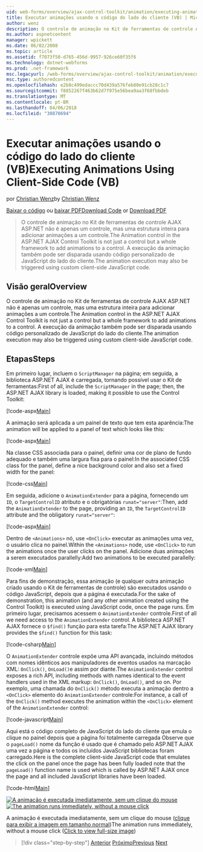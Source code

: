 ```yaml
---
uid: web-forms/overview/ajax-control-toolkit/animation/executing-animations-using-client-side-code-vb
title: Executar animações usando o código do lado do cliente (VB) | Microsoft Docs
author: wenz
description: O controle de animação no Kit de ferramentas de controle AJAX ASP.NET não é apenas um controle, mas uma estrutura inteira para adicionar animações a um controle. A execução de animação...
ms.author: aspnetcontent
manager: wpickett
ms.date: 06/02/2008
ms.topic: article
ms.assetid: f7073f50-d765-456d-9957-926ce60f35f6
ms.technology: dotnet-webforms
ms.prod: .net-framework
msc.legacyurl: /web-forms/overview/ajax-control-toolkit/animation/executing-animations-using-client-side-code-vb
msc.type: authoredcontent
ms.openlocfilehash: e2b8c499edaccc70d439a576feb80e91cb28c1c7
ms.sourcegitcommit: f8852267f463b62d7f975e56bea9aa3f68fbbdeb
ms.translationtype: MT
ms.contentlocale: pt-BR
ms.lasthandoff: 04/06/2018
ms.locfileid: "30870694"
---
```

<a name="executing-animations-using-client-side-code-vb"></a><span data-ttu-id="b8a17-104">Executar animações usando o código do lado do cliente (VB)</span><span class="sxs-lookup"><span data-stu-id="b8a17-104">Executing Animations Using Client-Side Code (VB)</span></span>
====================
<span data-ttu-id="b8a17-105">por [Christian Wenz](https://github.com/wenz)</span><span class="sxs-lookup"><span data-stu-id="b8a17-105">by [Christian Wenz](https://github.com/wenz)</span></span>

<span data-ttu-id="b8a17-106">[Baixar o código](http://download.microsoft.com/download/f/9/a/f9a26acd-8df4-4484-8a18-199e4598f411/Animation10.vb.zip) ou [baixar PDF](http://download.microsoft.com/download/6/7/1/6718d452-ff89-4d3f-a90e-c74ec2d636a3/animation10VB.pdf)</span><span class="sxs-lookup"><span data-stu-id="b8a17-106">[Download Code](http://download.microsoft.com/download/f/9/a/f9a26acd-8df4-4484-8a18-199e4598f411/Animation10.vb.zip) or [Download PDF](http://download.microsoft.com/download/6/7/1/6718d452-ff89-4d3f-a90e-c74ec2d636a3/animation10VB.pdf)</span></span>

> <span data-ttu-id="b8a17-107">O controle de animação no Kit de ferramentas de controle AJAX ASP.NET não é apenas um controle, mas uma estrutura inteira para adicionar animações a um controle.</span><span class="sxs-lookup"><span data-stu-id="b8a17-107">The Animation control in the ASP.NET AJAX Control Toolkit is not just a control but a whole framework to add animations to a control.</span></span> <span data-ttu-id="b8a17-108">A execução da animação também pode ser disparada usando código personalizado de JavaScript do lado do cliente.</span><span class="sxs-lookup"><span data-stu-id="b8a17-108">The animation execution may also be triggered using custom client-side JavaScript code.</span></span>


## <a name="overview"></a><span data-ttu-id="b8a17-109">Visão geral</span><span class="sxs-lookup"><span data-stu-id="b8a17-109">Overview</span></span>

<span data-ttu-id="b8a17-110">O controle de animação no Kit de ferramentas de controle AJAX ASP.NET não é apenas um controle, mas uma estrutura inteira para adicionar animações a um controle.</span><span class="sxs-lookup"><span data-stu-id="b8a17-110">The Animation control in the ASP.NET AJAX Control Toolkit is not just a control but a whole framework to add animations to a control.</span></span> <span data-ttu-id="b8a17-111">A execução da animação também pode ser disparada usando código personalizado de JavaScript do lado do cliente.</span><span class="sxs-lookup"><span data-stu-id="b8a17-111">The animation execution may also be triggered using custom client-side JavaScript code.</span></span>

## <a name="steps"></a><span data-ttu-id="b8a17-112">Etapas</span><span class="sxs-lookup"><span data-stu-id="b8a17-112">Steps</span></span>

<span data-ttu-id="b8a17-113">Em primeiro lugar, incluem o `ScriptManager` na página; em seguida, a biblioteca ASP.NET AJAX é carregada, tornando possível usar o Kit de ferramentas:</span><span class="sxs-lookup"><span data-stu-id="b8a17-113">First of all, include the `ScriptManager` in the page; then, the ASP.NET AJAX library is loaded, making it possible to use the Control Toolkit:</span></span>

[!code-aspx[Main](executing-animations-using-client-side-code-vb/samples/sample1.aspx)]

<span data-ttu-id="b8a17-114">A animação será aplicada a um painel de texto que tem esta aparência:</span><span class="sxs-lookup"><span data-stu-id="b8a17-114">The animation will be applied to a panel of text which looks like this:</span></span>

[!code-aspx[Main](executing-animations-using-client-side-code-vb/samples/sample2.aspx)]

<span data-ttu-id="b8a17-115">Na classe CSS associada para o painel, definir uma cor de plano de fundo adequado e também uma largura fixa para o painel:</span><span class="sxs-lookup"><span data-stu-id="b8a17-115">In the associated CSS class for the panel, define a nice background color and also set a fixed width for the panel:</span></span>

[!code-css[Main](executing-animations-using-client-side-code-vb/samples/sample3.css)]

<span data-ttu-id="b8a17-116">Em seguida, adicione o `AnimationExtender` para a página, fornecendo um `ID`, o `TargetControlID` atributo e o obrigatórias `runat="server"`:</span><span class="sxs-lookup"><span data-stu-id="b8a17-116">Then, add the `AnimationExtender` to the page, providing an `ID`, the `TargetControlID` attribute and the obligatory `runat="server"`:</span></span>

[!code-aspx[Main](executing-animations-using-client-side-code-vb/samples/sample4.aspx)]

<span data-ttu-id="b8a17-117">Dentro de `<Animations>` nó, use `<OnClick>` executar as animações uma vez, o usuário clica no painel.</span><span class="sxs-lookup"><span data-stu-id="b8a17-117">Within the `<Animations>` node, use `<OnClick>` to run the animations once the user clicks on the panel.</span></span> <span data-ttu-id="b8a17-118">Adicione duas animações a serem executados parallelly:</span><span class="sxs-lookup"><span data-stu-id="b8a17-118">Add two animations to be executed parallelly:</span></span>

[!code-xml[Main](executing-animations-using-client-side-code-vb/samples/sample5.xml)]

<span data-ttu-id="b8a17-119">Para fins de demonstração, essa animação (e qualquer outra animação criado usando o Kit de ferramentas de controle) são executados usando o código JavaScript, depois que a página é executada.</span><span class="sxs-lookup"><span data-stu-id="b8a17-119">For the sake of demonstration, this animation (and any other animation created using the Control Toolkit) is executed using JavaScript code, once the page runs.</span></span> <span data-ttu-id="b8a17-120">Em primeiro lugar, precisamos acessem o `AnimationExtender` controle.</span><span class="sxs-lookup"><span data-stu-id="b8a17-120">First of all we need access to the `AnimationExtender` control.</span></span> <span data-ttu-id="b8a17-121">A biblioteca ASP.NET AJAX fornece o `$find()` função para esta tarefa:</span><span class="sxs-lookup"><span data-stu-id="b8a17-121">The ASP.NET AJAX library provides the `$find()` function for this task:</span></span>

[!code-csharp[Main](executing-animations-using-client-side-code-vb/samples/sample6.cs)]

<span data-ttu-id="b8a17-122">O `AnimationExtender` controle expõe uma API avançada, incluindo métodos com nomes idênticos aos manipuladores de eventos usados na marcação XML: `OnClick()`, `OnLoad()`e assim por diante.</span><span class="sxs-lookup"><span data-stu-id="b8a17-122">The `AnimationExtender` control exposes a rich API, including methods with names identical to the event handlers used in the XML markup: `OnClick()`, `OnLoad()`, and so on.</span></span> <span data-ttu-id="b8a17-123">Por exemplo, uma chamada do `OnClick()` método executa a animação dentro a `<OnClick>` elemento do `AnimationExtender` controle:</span><span class="sxs-lookup"><span data-stu-id="b8a17-123">For instance, a call of the `OnClick()` method executes the animation within the `<OnClick>` element of the `AnimationExtender` control:</span></span>

[!code-javascript[Main](executing-animations-using-client-side-code-vb/samples/sample7.js)]

<span data-ttu-id="b8a17-124">Aqui está o código completo de JavaScript do lado do cliente que emula o clique no painel depois que a página foi totalmente carregada Observe que o `pageLoad()` nome da função é usado que é chamado pelo ASP.NET AJAX uma vez a página e todos os incluídos JavaScript bibliotecas foram carregado.</span><span class="sxs-lookup"><span data-stu-id="b8a17-124">Here is the complete client-side JavaScript code that emulates the click on the panel once the page has been fully loaded note that the `pageLoad()` function name is used which is called by ASP.NET AJAX once the page and all included JavaScript libraries have been loaded.</span></span>

[!code-html[Main](executing-animations-using-client-side-code-vb/samples/sample8.html)]


<span data-ttu-id="b8a17-125">[![A animação é executada imediatamente, sem um clique do mouse](executing-animations-using-client-side-code-vb/_static/image2.png)](executing-animations-using-client-side-code-vb/_static/image1.png)</span><span class="sxs-lookup"><span data-stu-id="b8a17-125">[![The animation runs immediately, without a mouse click](executing-animations-using-client-side-code-vb/_static/image2.png)](executing-animations-using-client-side-code-vb/_static/image1.png)</span></span>

<span data-ttu-id="b8a17-126">A animação é executada imediatamente, sem um clique do mouse ([clique para exibir a imagem em tamanho normal](executing-animations-using-client-side-code-vb/_static/image3.png))</span><span class="sxs-lookup"><span data-stu-id="b8a17-126">The animation runs immediately, without a mouse click ([Click to view full-size image](executing-animations-using-client-side-code-vb/_static/image3.png))</span></span>

> [!div class="step-by-step"]
> <span data-ttu-id="b8a17-127">[Anterior](modifying-animations-from-the-server-side-vb.md)
> [Próximo](changing-an-animation-using-client-side-code-vb.md)</span><span class="sxs-lookup"><span data-stu-id="b8a17-127">[Previous](modifying-animations-from-the-server-side-vb.md)
[Next](changing-an-animation-using-client-side-code-vb.md)</span></span>
